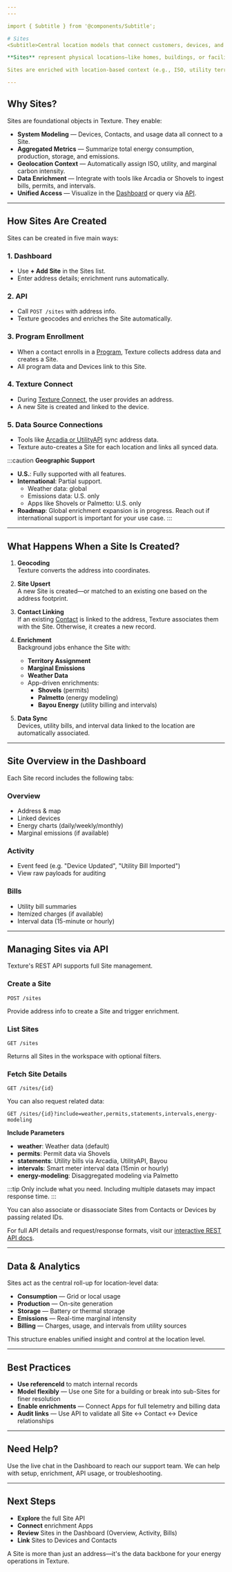 ```yaml
---
---

import { Subtitle } from '@components/Subtitle';

# Sites
<Subtitle>Central location models that connect customers, devices, and energy data</Subtitle>

**Sites** represent physical locations—like homes, buildings, or facilities—within the Texture Platform. They serve as the anchor for energy data, program logic, and device control. Every **Contact**, **Device**, and external dataset (like utility bills or meter intervals) ultimately links back to a Site.

Sites are enriched with location-based context (e.g., ISO, utility territory, weather, carbon intensity), and they power automation, analytics, and orchestration across the platform.

---
```


## Why Sites?

Sites are foundational objects in Texture. They enable:

- **System Modeling** — Devices, Contacts, and usage data all connect to a Site.
- **Aggregated Metrics** — Summarize total energy consumption, production, storage, and emissions.
- **Geolocation Context** — Automatically assign ISO, utility, and marginal carbon intensity.
- **Data Enrichment** — Integrate with tools like Arcadia or Shovels to ingest bills, permits, and intervals.
- **Unified Access** — Visualize in the [Dashboard](https://dashboard.texturehq.com) or query via [API](/api).

---

## How Sites Are Created

Sites can be created in five main ways:

### 1. Dashboard

- Use **+ Add Site** in the Sites list.
- Enter address details; enrichment runs automatically.

### 2. API

- Call `POST /sites` with address info.
- Texture geocodes and enriches the Site automatically.

### 3. Program Enrollment

- When a contact enrolls in a [Program](../programs-enrollments/overview.md), Texture collects address data and creates a Site.
- All program data and Devices link to this Site.

### 4. Texture Connect

- During [Texture Connect](../integrations/texture-connect.md), the user provides an address.
- A new Site is created and linked to the device.

### 5. Data Source Connections

- Tools like [Arcadia or UtilityAPI](/integrations/apps) sync address data.
- Texture auto-creates a Site for each location and links all synced data.

:::caution
**Geographic Support**

- **U.S.**: Fully supported with all features.
- **International**: Partial support.
  - Weather data: global
  - Emissions data: U.S. only
  - Apps like Shovels or Palmetto: U.S. only
- **Roadmap**: Global enrichment expansion is in progress. Reach out if international support is important for your use case.
:::

---

## What Happens When a Site Is Created?

1. **Geocoding**  
   Texture converts the address into coordinates.

2. **Site Upsert**  
   A new Site is created—or matched to an existing one based on the address footprint.

3. **Contact Linking**  
   If an existing [Contact](./contacts.md) is linked to the address, Texture associates them with the Site. Otherwise, it creates a new record.

4. **Enrichment**  
   Background jobs enhance the Site with:
   - **Territory Assignment**
   - **Marginal Emissions**
   - **Weather Data**
   - App-driven enrichments:
     - **Shovels** (permits)
     - **Palmetto** (energy modeling)
     - **Bayou Energy** (utility billing and intervals)

5. **Data Sync**  
   Devices, utility bills, and interval data linked to the location are automatically associated.

---

## Site Overview in the Dashboard

Each Site record includes the following tabs:

### Overview

- Address & map
- Linked devices
- Energy charts (daily/weekly/monthly)
- Marginal emissions (if available)

### Activity

- Event feed (e.g. "Device Updated", "Utility Bill Imported")
- View raw payloads for auditing

### Bills

- Utility bill summaries
- Itemized charges (if available)
- Interval data (15-minute or hourly)

---

## Managing Sites via API

Texture's REST API supports full Site management.

### Create a Site

```http
POST /sites
```

Provide address info to create a Site and trigger enrichment.

### List Sites

```http
GET /sites
```

Returns all Sites in the workspace with optional filters.

### Fetch Site Details

```http
GET /sites/{id}
```

You can also request related data:

```http
GET /sites/{id}?include=weather,permits,statements,intervals,energy-modeling
```

**Include Parameters**
- **weather**: Weather data (default)
- **permits**: Permit data via Shovels
- **statements**: Utility bills via Arcadia, UtilityAPI, Bayou
- **intervals**: Smart meter interval data (15min or hourly)
- **energy-modeling**: Disaggregated modeling via Palmetto

:::tip
Only include what you need. Including multiple datasets may impact response time.
:::

You can also associate or disassociate Sites from Contacts or Devices by passing related IDs.

For full API details and request/response formats, visit our [interactive REST API docs](/api).

---

## Data & Analytics

Sites act as the central roll-up for location-level data:
- **Consumption** — Grid or local usage
- **Production** — On-site generation
- **Storage** — Battery or thermal storage
- **Emissions** — Real-time marginal intensity
- **Billing** — Charges, usage, and intervals from utility sources

This structure enables unified insight and control at the location level.

---

## Best Practices

- **Use referenceId** to match internal records
- **Model flexibly** — Use one Site for a building or break into sub-Sites for finer resolution
- **Enable enrichments** — Connect Apps for full telemetry and billing data
- **Audit links** — Use API to validate all Site ↔ Contact ↔ Device relationships

---

## Need Help?

Use the live chat in the Dashboard to reach our support team. We can help with setup, enrichment, API usage, or troubleshooting.

---

## Next Steps

- **Explore** the full Site API
- **Connect** enrichment Apps
- **Review** Sites in the Dashboard (Overview, Activity, Bills)
- **Link** Sites to Devices and Contacts

A Site is more than just an address—it's the data backbone for your energy operations in Texture.